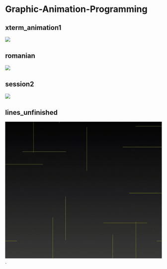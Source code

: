 # Graphic-Animation-Programming

## xterm_animation1
![](xterm_animation1/xterm_animation1.gif)

## romanian
![](romanian/romanian.gif)

## session2
![](session2/session2_o.gif)

## lines_unfinished

![](lines_unfinished/lines_unfinished.gif)
.
